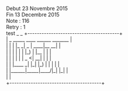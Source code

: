 Debut 23 Novembre 2015  
Fin 13 Decembre 2015  
Note : 116  
Retry : 1  
test _ \_
+---------------------------------------+  
|   \_      \_\_\_\_\_ \_\_\_\_  \_\_\_\_\_\_ \_\_\_\_\_\_\_   |  
|  | |    |\_   \_|  \_ \|  \_\_\_\_|\_\_   \_\_|  |  
|  | |      | | | |\_) | |\_\_     | |     |  
|  | |      | | |  \_ <|  \_\_|    | |     |  
|  | |\_\_\_\_ \_| |\_| |\_) | |       | |     |  
|  |\_\_\_\_\_\_|\_\_\_\_\_|\_\_\_\_/|\_|       |\_|     |  
|                                       |  
+---------------------------------------+  
